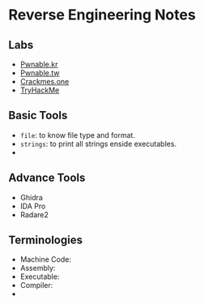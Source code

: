 # Reverse Engineering Notes

## Labs
- [Pwnable.kr ](https://pwnable.kr/)
- [Pwnable.tw](https://pwnable.tw/)
- [Crackmes.one](https://crackmes.one/)
- [TryHackMe](https://tryhackme.com/)

## Basic Tools
- `file`: to know file type and format.
- `strings`: to print all strings enside executables.
- 
  
## Advance Tools
- Ghidra
- IDA Pro
- Radare2

## Terminologies
- Machine Code:
- Assembly:
- Executable:
- Compiler:
- 

